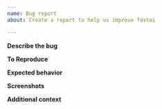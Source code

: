 ```yaml
---
name: Bug report
about: Create a report to help us improve fastai

---
```


<!-- Please note: Installation issues should be reported here: http://forums.fast.ai/t/fastai-v1-install-issues-thread/24111) -->

**Describe the bug**
<!-- A clear and concise description of what the bug is. -->

**To Reproduce**
<!-- Steps to reproduce the behavior. -->
<!-- If possible please add a new test for https://github.com/fastai/fastai/tests that helps us reproduce the problem and will help with future regression testing --> 

**Expected behavior**
<!-- A clear and concise description of what you expected to happen. -->

**Screenshots**
<!-- If applicable, add screenshots to help explain your problem. -->

**Additional context**
<!-- Add any other context about the problem here. -->
